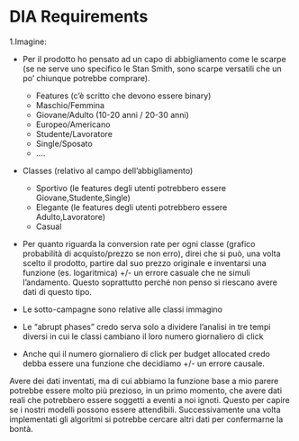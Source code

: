 # DIA Requirements

1.Imagine:

* Per il prodotto ho pensato ad un capo di abbigliamento come le scarpe (se ne serve uno specifico le Stan Smith, sono scarpe versatili che un po’ chiunque potrebbe comprare). 
  - Features (c’è scritto che devono essere binary)
  - Maschio/Femmina
  - Giovane/Adulto (10-20 anni / 20-30 anni)
  - Europeo/Americano
  - Studente/Lavoratore
  - Single/Sposato
  - ….

* Classes (relativo al campo dell’abbigliamento)
  - Sportivo (le features degli utenti potrebbero essere Giovane,Studente,Single)
  - Elegante (le features degli utenti potrebbero essere Adulto,Lavoratore)
  - Casual 

* Per quanto riguarda la conversion rate per ogni classe (grafico probabilità di acquisto/prezzo se non erro), direi che si può, una volta scelto il prodotto, partire dal suo prezzo originale e inventarsi una funzione (es. logaritmica) +/- un errore casuale che ne simuli l’andamento. Questo soprattutto perché non penso si riescano avere dati di questo tipo.

* Le sotto-campagne sono relative alle classi immagino

* Le “abrupt phases” credo serva solo a dividere l’analisi in tre tempi diversi in cui le classi cambiano il loro numero giornaliero di click

* Anche qui il numero giornaliero di click per budget allocated credo debba essere una funzione che decidiamo +/- un errore causale. 

Avere dei dati inventati, ma di cui abbiamo la funzione base a mio parere potrebbe essere molto più prezioso, in un primo momento, che avere dati reali che potrebbero essere soggetti a eventi a noi ignoti. Questo per capire se i nostri modelli possono essere attendibili. Successivamente una volta implementati gli algoritmi si potrebbe cercare altri dati per confermarne la bontà.